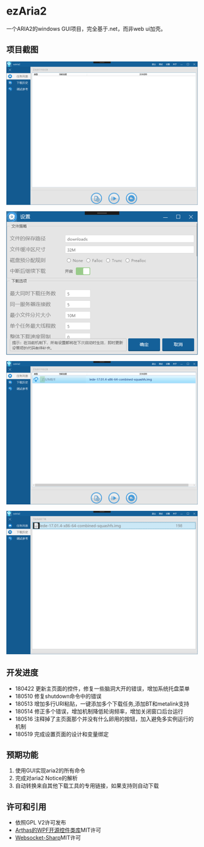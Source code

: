 # ezAria2
一个ARIA2的windows GUI项目，完全基于.net，而非web ui加壳。

## 项目截图

![image](https://raw.githubusercontent.com/Cdorey/ezAria2/master/Pictures/20180521165256.png)

![image](https://raw.githubusercontent.com/Cdorey/ezAria2/master/Pictures/20180521165319.png)

![image](https://raw.githubusercontent.com/Cdorey/ezAria2/master/Pictures/20180521165413.png)

![image](https://raw.githubusercontent.com/Cdorey/ezAria2/master/Pictures/20180521165433.png)

## 开发进度
* 180422 更新主页面的控件，修复一些脑洞大开的错误，增加系统托盘菜单
* 180510 修复shutdown命令中的错误
* 180513 增加多行URI粘贴，一键添加多个下载任务,添加BT和metalink支持
* 180514 修正多个错误，增加机制降低轮询频率，增加关闭窗口后台运行
* 180516 注释掉了主页面那个并没有什么卵用的按钮，加入避免多实例运行的机制
* 180519 完成设置页面的设计和变量绑定

## 预期功能

1. 使用GUI实现aria2的所有命令
2. 完成对aria2 Notice的解析
3. 自动转换来自其他下载工具的专用链接，如果支持则自动下载
## 许可和引用

* 依照GPL V2许可发布
* [Arthas的WPF开源控件类库](https://github.com/1217950746/Arthas-WPFUI)MIT许可
* [Websocket-Sharp](https://github.com/sta/websocket-sharp)MIT许可
